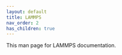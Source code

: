 ```yaml
---
layout: default
title: LAMMPS
nav_order: 2
has_children: true
---
```


This man page for LAMMPS documentation.
